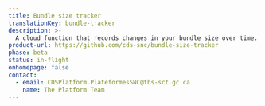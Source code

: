 ```yaml
---
title: Bundle size tracker
translationKey: bundle-tracker
description: >-
  A cloud function that records changes in your bundle size over time.
product-url: https://github.com/cds-snc/bundle-size-tracker
phase: beta
status: in-flight
onhomepage: false
contact:
  - email: CDSPlatform.PlateformesSNC@tbs-sct.gc.ca
    name: The Platform Team
---
```

